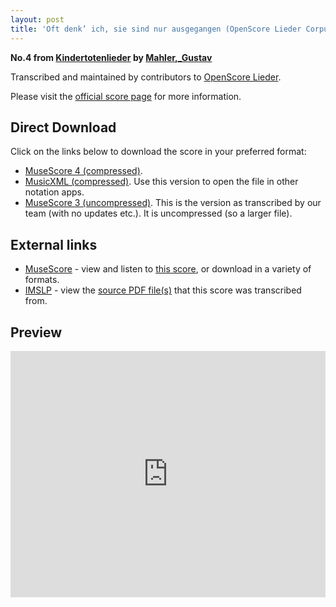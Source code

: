 ```yaml
---
layout: post
title: 'Oft denk’ ich, sie sind nur ausgegangen (OpenScore Lieder Corpus)'
---
```


__No.4 from [Kindertotenlieder](https://fourscoreandmore.org/openscore/lieder/Mahler,_Gustav/Kindertotenlieder/) by [Mahler,_Gustav](https://fourscoreandmore.org/openscore/lieder/Mahler,_Gustav)__

Transcribed and maintained by contributors to [OpenScore Lieder].

Please visit the [official score page] for more information.

[official score page]: https://musescore.com/openscore-lieder-corpus/scores/5062118
[OpenScore Lieder]: https://musescore.com/openscore-lieder-corpus

## Direct Download

Click on the links below to download the score in your preferred format:
- [MuseScore 4 (compressed)](https://fourscoreandmore.org/openscore/lieder/Mahler,_Gustav/Kindertotenlieder/4_Oft_denk%E2%80%99_ich,_sie_sind_nur_ausgegangen.mscz).
- [MusicXML (compressed)](https://fourscoreandmore.org/openscore/lieder/Mahler,_Gustav/Kindertotenlieder/4_Oft_denk%E2%80%99_ich,_sie_sind_nur_ausgegangen.mxl). Use this version to open the file in other notation apps.
- [MuseScore 3 (uncompressed)](https://raw.githubusercontent.com/OpenScore/Lieder/refs/heads/main/scores/Mahler,_Gustav/Kindertotenlieder/4_Oft_denk%E2%80%99_ich,_sie_sind_nur_ausgegangen/lc5062118.mscx). This is the version as transcribed by our team (with no updates etc.). It is uncompressed (so a larger file).

## External links

- [MuseScore] - view and listen to [this score][MuseScore], or download in a variety of formats.
- [IMSLP] - view the [source PDF file(s)][IMSLP] that this score was transcribed from.

[MuseScore]: https://musescore.com/score/5062118
[IMSLP]: https://imslp.org/wiki/Special:ReverseLookup/37187

## Preview

<iframe width="100%" height="394" src="https://musescore.com/openscore-lieder-corpus/scores/5062118/embed" frameborder="0" allowfullscreen allow="autoplay; fullscreen"></iframe>
